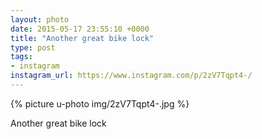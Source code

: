 ```yaml
---
layout: photo
date: 2015-05-17 23:55:10 +0000
title: "Another great bike lock"
type: post
tags:
- instagram
instagram_url: https://www.instagram.com/p/2zV7Tqpt4-/
---
```


{% picture u-photo img/2zV7Tqpt4-.jpg %}

Another great bike lock
